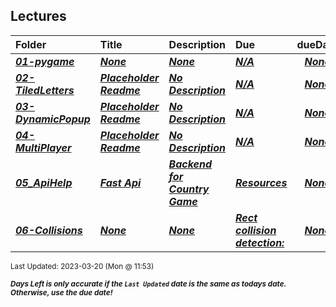 ## Lectures

| Folder | Title | Description | Due | dueDate |  |
|:------|:------|:------|:------|:-----:|-----|
| ***<a href="https://github.com/rugbyprof/5443-2D-Gaming/tree/master/Lectures/01-pygame">01-pygame</a>*** | ***<a href="https://github.com/rugbyprof/5443-2D-Gaming/tree/master/Lectures/01-pygame">None</a>*** | ***<a href="https://github.com/rugbyprof/5443-2D-Gaming/tree/master/Lectures/01-pygame">None</a>*** | ***<a href="https://github.com/rugbyprof/5443-2D-Gaming/tree/master/Lectures/01-pygame">N/A</a>*** | ***<a href="https://github.com/rugbyprof/5443-2D-Gaming/tree/master/Lectures/01-pygame">None</a>*** |  |
| ***<a href="https://github.com/rugbyprof/5443-2D-Gaming/tree/master/Lectures/02-TiledLetters">02-TiledLetters</a>*** | ***<a href="https://github.com/rugbyprof/5443-2D-Gaming/tree/master/Lectures/02-TiledLetters"> Placeholder Readme </a>*** | ***<a href="https://github.com/rugbyprof/5443-2D-Gaming/tree/master/Lectures/02-TiledLetters"> No Description</a>*** | ***<a href="https://github.com/rugbyprof/5443-2D-Gaming/tree/master/Lectures/02-TiledLetters">N/A</a>*** | ***<a href="https://github.com/rugbyprof/5443-2D-Gaming/tree/master/Lectures/02-TiledLetters">None</a>*** |  |
| ***<a href="https://github.com/rugbyprof/5443-2D-Gaming/tree/master/Lectures/03-DynamicPopup">03-DynamicPopup</a>*** | ***<a href="https://github.com/rugbyprof/5443-2D-Gaming/tree/master/Lectures/03-DynamicPopup"> Placeholder Readme </a>*** | ***<a href="https://github.com/rugbyprof/5443-2D-Gaming/tree/master/Lectures/03-DynamicPopup"> No Description</a>*** | ***<a href="https://github.com/rugbyprof/5443-2D-Gaming/tree/master/Lectures/03-DynamicPopup">N/A</a>*** | ***<a href="https://github.com/rugbyprof/5443-2D-Gaming/tree/master/Lectures/03-DynamicPopup">None</a>*** |  |
| ***<a href="https://github.com/rugbyprof/5443-2D-Gaming/tree/master/Lectures/04-MultiPlayer">04-MultiPlayer</a>*** | ***<a href="https://github.com/rugbyprof/5443-2D-Gaming/tree/master/Lectures/04-MultiPlayer"> Placeholder Readme </a>*** | ***<a href="https://github.com/rugbyprof/5443-2D-Gaming/tree/master/Lectures/04-MultiPlayer"> No Description</a>*** | ***<a href="https://github.com/rugbyprof/5443-2D-Gaming/tree/master/Lectures/04-MultiPlayer">N/A</a>*** | ***<a href="https://github.com/rugbyprof/5443-2D-Gaming/tree/master/Lectures/04-MultiPlayer">None</a>*** |  |
| ***<a href="https://github.com/rugbyprof/5443-2D-Gaming/tree/master/Lectures/05_ApiHelp">05_ApiHelp</a>*** | ***<a href="https://github.com/rugbyprof/5443-2D-Gaming/tree/master/Lectures/05_ApiHelp"> Fast Api </a>*** | ***<a href="https://github.com/rugbyprof/5443-2D-Gaming/tree/master/Lectures/05_ApiHelp"> Backend for Country Game</a>*** | ***<a href="https://github.com/rugbyprof/5443-2D-Gaming/tree/master/Lectures/05_ApiHelp"> Resources</a>*** | ***<a href="https://github.com/rugbyprof/5443-2D-Gaming/tree/master/Lectures/05_ApiHelp">None</a>*** |  |
| ***<a href="https://github.com/rugbyprof/5443-2D-Gaming/tree/master/Lectures/06-Collisions">06-Collisions</a>*** | ***<a href="https://github.com/rugbyprof/5443-2D-Gaming/tree/master/Lectures/06-Collisions">None</a>*** | ***<a href="https://github.com/rugbyprof/5443-2D-Gaming/tree/master/Lectures/06-Collisions">None</a>*** | ***<a href="https://github.com/rugbyprof/5443-2D-Gaming/tree/master/Lectures/06-Collisions"> Rect collision detection:</a>*** | ***<a href="https://github.com/rugbyprof/5443-2D-Gaming/tree/master/Lectures/06-Collisions">None</a>*** |  |

<sup>Last Updated: 2023-03-20 (Mon @ 11:53)</sup> 

<sup>***Days Left is only accurate if the `Last Updated` date is the same as todays date. Otherwise, use the due date!***</sup> 